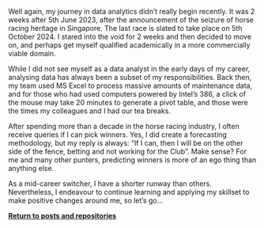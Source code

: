 Well again, my journey in data analytics didn’t really begin recently. It was 2 weeks after 5th June 2023, after the announcement of the seizure of horse racing heritage in Singapore. The last race is slated to take place on 5th October 2024. I stared into the void for 2 weeks and then decided to move on, and perhaps get myself qualified academically in a more commercially viable domain.

While I did not see myself as a data analyst in the early days of my career, analysing data has always been a subset of my responsibilities. Back then, my team used MS Excel to process massive amounts of maintenance data, and for those who had used computers powered by Intel’s 386, a click of the mouse may take 20 minutes to generate a pivot table, and those were the times my colleagues and I had our tea breaks.

After spending more than a decade in the horse racing industry, I often receive queries if I can pick winners. Yes, I did create a forecasting methodology, but my reply is always: “If I can, then I will be on the other side of the fence, betting and not working for the Club”. Make sense? For me and many other punters, predicting winners is more of an ego thing than anything else.

As a mid-career switcher, I have a shorter runway than others. Nevertheless, I endeavour to continue learning and applying my skillset to make positive changes around me, so let’s go…

<a style="font-weight:bold" href="https://KenYeoKP.github.io">Return to posts and repositories</a>
